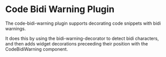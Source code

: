 # Code Bidi Warning Plugin

The code-bidi-warning plugin supports decorating code snippets with bidi warnings.

It does this by using the bidi-warning-decorator to detect bidi characters, and then adds widget decorations preceeding their position with the CodeBidiWarning component.
